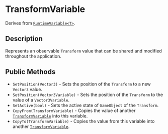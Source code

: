 # TransformVariable

Derives from [`RuntimeVariable<T>`](runtime-variable.md).

## Description

Represents an observable `Transform` value that can be shared and modified throughout the application.

## Public Methods

- `SetPosition(Vector3)` - Sets the position of the `Transform` to a new `Vector3` value.
- `SetPosition(Vector3Variable)` - Sets the position of the `Transform` to the value of a `Vector3Variable`.
- `SetActive(bool)` - Sets the active state of `GameObject` of the `Transform`.
- `CopyFrom(TransformVariable)` - Copies the value of another [`TransformVariable`](transform-variable.md) into this variable.
- `CopyTo(TransformVariable)` - Copies the value from this variable into another [`TransformVariable`](transform-variable.md).
